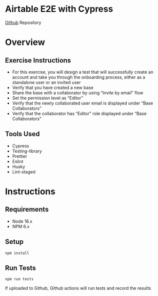 # Airtable E2E with Cypress

[Github](https://github.com/endqwerty/airtable-e2e) Repository


# Overview


## Exercise Instructions

* For this exercise, you will design a test that will successfully create an account and take you through the onboarding process, either as a standalone user or an invited user
* Verify that you have created a new base
* Share the base with a collaborator by using “Invite by email” flow
* Set the permission level as “Editor”
* Verify that the newly collaborated user email is displayed under “Base Collaborators”
* Verify that the collaborator has “Editor” role displayed under “Base Collaborators”


## Tools Used

* Cypress
* Testing-library
* Prettier
* Eslint
* Husky
* Lint-staged


# Instructions


## Requirements

* Node 16.x
* NPM 6.x


## Setup

`npm install`


## Run Tests

`npm run tests`


If uploaded to Github, Github actions will run tests and record the results
